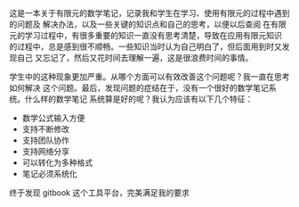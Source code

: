 这是一本关于有限元的数学笔记，记录我和学生在学习、使用有限元的过程中遇到的问题及
解决办法，以及一些关键的知识点和自己的思考，以便以后查阅
在有限元的学习过程中，有很多重要的知识一直没有思考清楚，导致在应用有限元知识
的过程中，总是感到很不顺畅。一些知识当时认为自己明白了，但后面用到时又发现自己
又忘记了，然后又花时间去理解一遍，这是很浪费时间的事情。

学生中的这种现象更加严重。从哪个方面可以有效改善这个问题呢？我一直在思考如何解决
这个问题。最后，发现问题的症结在于，没有一个很好的数学笔记系统。什么样的数学笔记
系统算是好的呢？我认为应该有以下几个特征：

* 数学公式输入方便
* 支持不断修改  
* 支持团队协作
* 支持网络分享
* 可以转化为多种格式
* 笔记必须系统化


终于发现 gitbook 这个工具平台，完美满足我的要求

